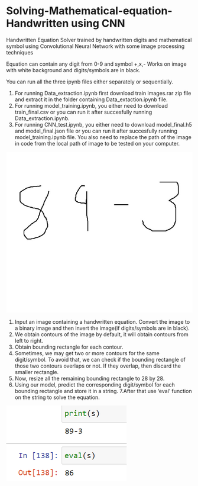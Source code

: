 # Solving-Mathematical-equation-Handwritten using CNN
 Handwritten Equation Solver trained by handwritten digits and mathematical symbol using Convolutional Neural Network with some image processing techniques
 
Equation can contain any digit from 0-9 and symbol +,x,- Works on image with white background and digits/symbols are in black.

You can run all the three ipynb files either separately or sequentially.

1. For running Data_extraction.ipynb first download train images.rar zip file and extract it in the folder containing Data_extaction.ipynb file.
2. For running model_training.ipynb, you either need to download train_final.csv or you can run it after succesfully running Data_extraction.ipynb.
3. For running CNN_test.ipynb, you either need to download model_final.h5 and model_final.json file or you can run it after succesfully running model_training.ipynb file. You also need to replace the path of the image in code from the local path of image to be tested on your computer.

![sub](https://github.com/innovator-arjun/Solving-Mathematical-equation-Handwritten-CNN/blob/main/sub.jpg)

1. Input an image containing a handwritten equation. Convert the image to a binary image and then invert the image(if digits/symbols are in black).
2. We obtain contours of the image by default, it will obtain contours from left to right.
3. Obtain bounding rectangle for each contour.
4. Sometimes, we may get two or more contours for the same digit/symbol. To avoid that, we can check if the bounding rectangle of those two contours overlaps or not. If they overlap, then discard the smaller rectangle.
5. Now, resize all the remaining bounding rectangle to 28 by 28.
6. Using our model, predict the corresponding digit/symbol for each bounding rectangle and store it in a string.
7.After that use ‘eval’ function on the string to solve the equation.

![output](https://github.com/innovator-arjun/Solving-Mathematical-equation-Handwritten-CNN/blob/main/output.PNG)
